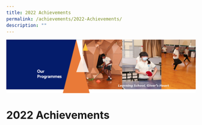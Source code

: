 ```yaml
---
title: 2022 Achievements
permalink: /achievements/2022-Achievements/
description: ""
---
```

![](/images/OurProgrammes.png)

2022 Achievements
=================
